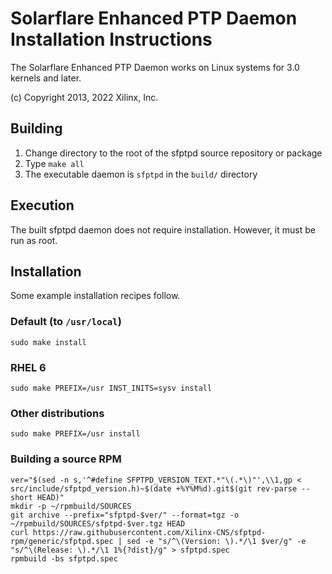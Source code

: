 # Solarflare Enhanced PTP Daemon Installation Instructions

The Solarflare Enhanced PTP Daemon works on Linux systems for 3.0 kernels and
later.

(c) Copyright 2013, 2022 Xilinx, Inc.

## Building

1) Change directory to the root of the sfptpd source repository or package
2) Type `make all`
3) The executable daemon is `sfptpd` in the `build/` directory

## Execution

The built sfptpd daemon does not require installation. However, it must be run
as root.

## Installation

Some example installation recipes follow.

### Default (to `/usr/local`)
``` sudo make install ```

### RHEL 6
``` sudo make PREFIX=/usr INST_INITS=sysv install ```

### Other distributions
``` sudo make PREFIX=/usr install ```

### Building a source RPM
```
ver="$(sed -n s,'^#define SFPTPD_VERSION_TEXT.*"\(.*\)"',\\1,gp < src/include/sfptpd_version.h)~$(date +%Y%M%d).git$(git rev-parse --short HEAD)"
mkdir -p ~/rpmbuild/SOURCES
git archive --prefix="sfptpd-$ver/" --format=tgz -o ~/rpmbuild/SOURCES/sfptpd-$ver.tgz HEAD
curl https://raw.githubusercontent.com/Xilinx-CNS/sfptpd-rpm/generic/sfptpd.spec | sed -e "s/^\(Version: \).*/\1 $ver/g" -e "s/^\(Release: \).*/\1 1%{?dist}/g" > sfptpd.spec
rpmbuild -bs sfptpd.spec
```
